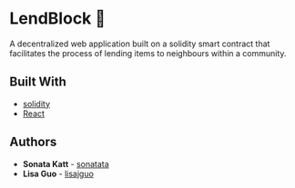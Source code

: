# LendBlock :city_sunset:

A decentralized web application built on a solidity smart contract that facilitates the process of lending items to neighbours within a community.

## Built With
* [solidity](https://getbootstrap.com/docs/3.3/) 
* [React](https://ngrok.com/) 

## Authors

* **Sonata Katt** -  [sonatata](https://github.com/sonatata)
* **Lisa Guo** - [lisajguo](https://github.com/lisajguo)
